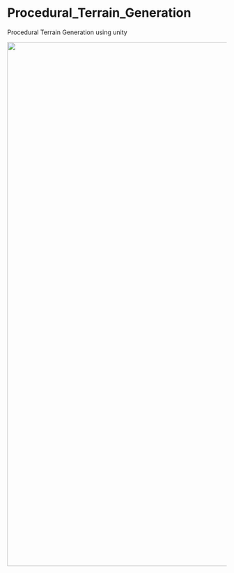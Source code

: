 # Procedural_Terrain_Generation
Procedural Terrain Generation using unity

<img src="https://i.ibb.co/c2ZjQnf/Untitled.png" height="1200">
